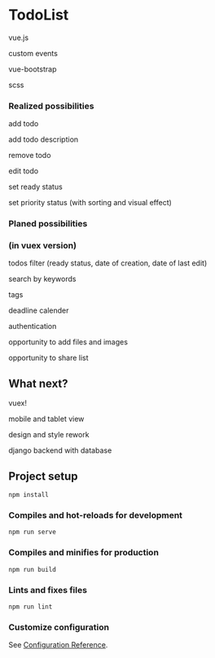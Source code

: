 # TodoList

vue.js

custom events

vue-bootstrap

scss

### Realized possibilities

add todo

add todo description

remove todo

edit todo

set ready status

set priority status (with sorting and visual effect)

### Planed possibilities 

### (in vuex version)

todos filter (ready status, date of creation, date of last edit)

search by keywords

tags

deadline calender

authentication

opportunity to add files and images

opportunity to share list

## What next?

vuex!

mobile and tablet view

design and style rework

django backend with database

## Project setup
```
npm install
```

### Compiles and hot-reloads for development
```
npm run serve
```

### Compiles and minifies for production
```
npm run build
```

### Lints and fixes files
```
npm run lint
```

### Customize configuration
See [Configuration Reference](https://cli.vuejs.org/config/).
